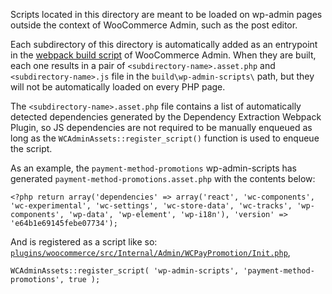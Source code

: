 Scripts located in this directory are meant to be loaded on wp-admin pages outside the context of WooCommerce Admin, such as the post editor. 

Each subdirectory of this directory is automatically added as an entrypoint in the [webpack build script](../../../../plugins/woocommerce-admin/webpack.config.js#L71) of WooCommerce Admin. When they are built, each one results in a pair of `<subdirectory-name>.asset.php` and `<subdirectory-name>.js` file in the `build\wp-admin-scripts\` path, but they will not be automatically loaded on every PHP page.

The `<subdirectory-name>.asset.php` file contains a list of automatically detected dependencies generated by the Dependency Extraction Webpack Plugin, so JS dependencies are not required to be manually enqueued as long as the `WCAdminAssets::register_script()` function is used to enqueue the script.

As an example, the `payment-method-promotions` wp-admin-scripts has generated `payment-method-promotions.asset.php` with the contents below:

`<?php return array('dependencies' => array('react', 'wc-components', 'wc-experimental', 'wc-settings', 'wc-store-data', 'wc-tracks', 'wp-components', 'wp-data', 'wp-element', 'wp-i18n'), 'version' => 'e64b1e69145febe07734');`

And is registered as a script like so: [`plugins/woocommerce/src/Internal/Admin/WCPayPromotion/Init.php`](../../../../plugins/woocommerce/src/Internal/Admin/WCPayPromotion/Init.php#L179),

```
WCAdminAssets::register_script( 'wp-admin-scripts', 'payment-method-promotions', true );
```

